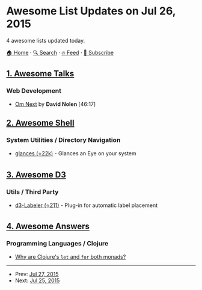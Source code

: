 # Awesome List Updates on Jul 26, 2015

4 awesome lists updated today.

[🏠 Home](/README.md) · [🔍 Search](https://test.trackawesomelist.com/search/) · [🔥 Feed](https://test.trackawesomelist.com/rss.xml) · [📮 Subscribe](https://trackawesomelist.us17.list-manage.com/subscribe?u=d2f0117aa829c83a63ec63c2f&id=36a103854c)



## [1. Awesome Talks](/content/JanVanRyswyck/awesome-talks/README.md)

### Web Development

*   [Om Next](https://www.youtube.com/watch?v=ByNs9TG30E8) by **David Nolen** \[46:17]

## [2. Awesome Shell](/content/alebcay/awesome-shell/README.md)

### System Utilities / Directory Navigation

*   [glances (⭐22k)](https://github.com/nicolargo/glances) - Glances an Eye on your system

## [3. Awesome D3](/content/wbkd/awesome-d3/README.md)

### Utils / Third Party

*   [d3-Labeler (⭐211)](https://github.com/tinker10/D3-Labeler) - Plug-in for automatic label placement

## [4. Awesome Answers](/content/cyberglot/awesome-answers/README.md)

### Programming Languages / Clojure

*   [Why are Clojure's `let` and `for` both monads?](http://stackoverflow.com/a/21763329/1766338)

---

- Prev: [Jul 27, 2015](/content/2015/07/27/README.md)
- Next: [Jul 25, 2015](/content/2015/07/25/README.md)